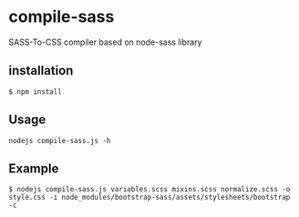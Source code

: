 # compile-sass
SASS-To-CSS compiler based on node-sass library

## installation

``` $ npm install ```

## Usage

``` nodejs compile-sass.js -h ```

## Example

``` $ nodejs compile-sass.js variables.scss mixins.scss normalize.scss -o style.css -i node_modules/bootstrap-sass/assets/stylesheets/bootstrap -c ```
